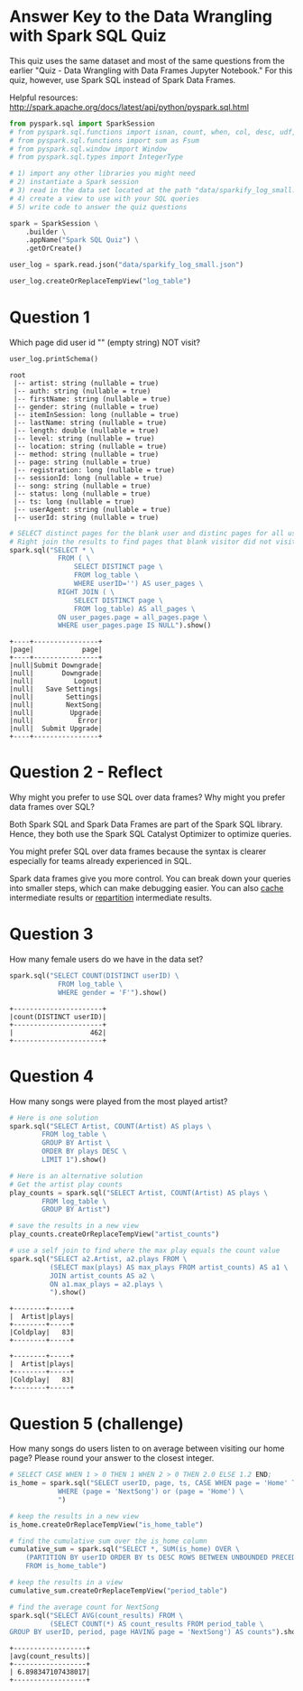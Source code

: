 
# Answer Key to the Data Wrangling with Spark SQL Quiz

This quiz uses the same dataset and most of the same questions from the earlier "Quiz - Data Wrangling with Data Frames Jupyter Notebook." For this quiz, however, use Spark SQL instead of Spark Data Frames.

Helpful resources:
http://spark.apache.org/docs/latest/api/python/pyspark.sql.html


```python
from pyspark.sql import SparkSession
# from pyspark.sql.functions import isnan, count, when, col, desc, udf, col, sort_array, asc, avg
# from pyspark.sql.functions import sum as Fsum
# from pyspark.sql.window import Window
# from pyspark.sql.types import IntegerType
```


```python
# 1) import any other libraries you might need
# 2) instantiate a Spark session 
# 3) read in the data set located at the path "data/sparkify_log_small.json"
# 4) create a view to use with your SQL queries
# 5) write code to answer the quiz questions 

spark = SparkSession \
    .builder \
    .appName("Spark SQL Quiz") \
    .getOrCreate()

user_log = spark.read.json("data/sparkify_log_small.json")

user_log.createOrReplaceTempView("log_table")

```

# Question 1

Which page did user id "" (empty string) NOT visit?


```python
user_log.printSchema()
```

    root
     |-- artist: string (nullable = true)
     |-- auth: string (nullable = true)
     |-- firstName: string (nullable = true)
     |-- gender: string (nullable = true)
     |-- itemInSession: long (nullable = true)
     |-- lastName: string (nullable = true)
     |-- length: double (nullable = true)
     |-- level: string (nullable = true)
     |-- location: string (nullable = true)
     |-- method: string (nullable = true)
     |-- page: string (nullable = true)
     |-- registration: long (nullable = true)
     |-- sessionId: long (nullable = true)
     |-- song: string (nullable = true)
     |-- status: long (nullable = true)
     |-- ts: long (nullable = true)
     |-- userAgent: string (nullable = true)
     |-- userId: string (nullable = true)
    



```python
# SELECT distinct pages for the blank user and distinc pages for all users
# Right join the results to find pages that blank visitor did not visit
spark.sql("SELECT * \
            FROM ( \
                SELECT DISTINCT page \
                FROM log_table \
                WHERE userID='') AS user_pages \
            RIGHT JOIN ( \
                SELECT DISTINCT page \
                FROM log_table) AS all_pages \
            ON user_pages.page = all_pages.page \
            WHERE user_pages.page IS NULL").show()
```

    +----+----------------+
    |page|            page|
    +----+----------------+
    |null|Submit Downgrade|
    |null|       Downgrade|
    |null|          Logout|
    |null|   Save Settings|
    |null|        Settings|
    |null|        NextSong|
    |null|         Upgrade|
    |null|           Error|
    |null|  Submit Upgrade|
    +----+----------------+
    


# Question 2 - Reflect

Why might you prefer to use SQL over data frames? Why might you prefer data frames over SQL?

Both Spark SQL and Spark Data Frames are part of the Spark SQL library. Hence, they both use the Spark SQL Catalyst Optimizer to optimize queries. 

You might prefer SQL over data frames because the syntax is clearer especially for teams already experienced in SQL.

Spark data frames give you more control. You can break down your queries into smaller steps, which can make debugging easier. You can also [cache](https://unraveldata.com/to-cache-or-not-to-cache/) intermediate results or [repartition](https://hackernoon.com/managing-spark-partitions-with-coalesce-and-repartition-4050c57ad5c4) intermediate results.

# Question 3

How many female users do we have in the data set?


```python
spark.sql("SELECT COUNT(DISTINCT userID) \
            FROM log_table \
            WHERE gender = 'F'").show()
```

    +----------------------+
    |count(DISTINCT userID)|
    +----------------------+
    |                   462|
    +----------------------+
    


# Question 4

How many songs were played from the most played artist?


```python
# Here is one solution
spark.sql("SELECT Artist, COUNT(Artist) AS plays \
        FROM log_table \
        GROUP BY Artist \
        ORDER BY plays DESC \
        LIMIT 1").show()

# Here is an alternative solution
# Get the artist play counts
play_counts = spark.sql("SELECT Artist, COUNT(Artist) AS plays \
        FROM log_table \
        GROUP BY Artist")

# save the results in a new view
play_counts.createOrReplaceTempView("artist_counts")

# use a self join to find where the max play equals the count value
spark.sql("SELECT a2.Artist, a2.plays FROM \
          (SELECT max(plays) AS max_plays FROM artist_counts) AS a1 \
          JOIN artist_counts AS a2 \
          ON a1.max_plays = a2.plays \
          ").show()
```

    +--------+-----+
    |  Artist|plays|
    +--------+-----+
    |Coldplay|   83|
    +--------+-----+
    
    +--------+-----+
    |  Artist|plays|
    +--------+-----+
    |Coldplay|   83|
    +--------+-----+
    


# Question 5 (challenge)

How many songs do users listen to on average between visiting our home page? Please round your answer to the closest integer.




```python
# SELECT CASE WHEN 1 > 0 THEN 1 WHEN 2 > 0 THEN 2.0 ELSE 1.2 END;
is_home = spark.sql("SELECT userID, page, ts, CASE WHEN page = 'Home' THEN 1 ELSE 0 END AS is_home FROM log_table \
            WHERE (page = 'NextSong') or (page = 'Home') \
            ")

# keep the results in a new view
is_home.createOrReplaceTempView("is_home_table")

# find the cumulative sum over the is_home column
cumulative_sum = spark.sql("SELECT *, SUM(is_home) OVER \
    (PARTITION BY userID ORDER BY ts DESC ROWS BETWEEN UNBOUNDED PRECEDING AND CURRENT ROW) AS period \
    FROM is_home_table")

# keep the results in a view
cumulative_sum.createOrReplaceTempView("period_table")

# find the average count for NextSong
spark.sql("SELECT AVG(count_results) FROM \
          (SELECT COUNT(*) AS count_results FROM period_table \
GROUP BY userID, period, page HAVING page = 'NextSong') AS counts").show()
```

    +------------------+
    |avg(count_results)|
    +------------------+
    | 6.898347107438017|
    +------------------+
    



```python

```
